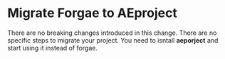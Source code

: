 # Migratе Forgae to AEproject

There are no breaking changes introduced in this change. There are no specific steps to migrate your project. You need to isntall **aeporject** and start using it instead of forgae.